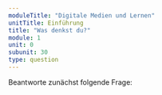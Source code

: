 ```yaml
---
moduleTitle: "Digitale Medien und Lernen"
unitTitle: Einführung
title: "Was denkst du?"
module: 1
unit: 0
subunit: 30
type: question
---
```


Beantworte zunächst folgende Frage: 
<!-- 
<quiz question='{"question":"Sind digitale Medien in der Regel schädlich für das Lernen?", "answers":[{"answer":"Ja, digitale Medien lenken beim Lernen ab. Zwar lassen sich gute Lernumgebungen damit erstellen, aber durch die Möglichkeit, schnell auf andere Funktionen zu wechseln, sind Lernende abgelenkt.","correct":"false","hint":"Nein. Ob ein digitales Gerät lernförderlich ist, hängt sehr stark von der Nutzung ab. Zwar finden sich viele Studien, die negative Einflüsse auf das Lernen finden, allerdings spielen auch Lernenmerkmale wie die Fähigkeit zur Selbstregulation eine Rolle."},{"answer":"Das kann man so nicht sagen. Es gibt für jedes digitale Geräte sowohl Vorteile als auch Nachteile.","correct":"true","hint":"Richtig. Beispielsweise kann man behaupten, dass sich die Dinge besser einprägt, wenn man in einer Vorlesung per Hand alles mitschreibt, allerdings hat der Laptop den Vorteil, dass das Geschriebene schnell gesucht und gefunden werden kann. Ähnlich verhält es sich mit den anderen Geräten. Der Kontext und der Inhalt des Produktes entscheidet, ob ein Produkt lernförderlich ist."}, {"answer":"Ganz im Gegenteil. Digitale Medien fördern das Lernen, da die heutige Generation Digital Natives sind und produktiv mit digitalen Medien umgehen können.","correct":"false","hint":"Das ist so nicht haltbar. Die Idee der Digital Natives ist mittlerweile überholt. Nur weil Menschen mit digitalen Medien aufwachsen, sind sie nicht per se besser im Umgang. Ob ein digitales Gerät lernförderlich ist, hängt sehr stark von der Nutzung ab. Zwar finden sich viele Studien, die negative Einflüsse auf das Lernen finden, allerdings spielen auch Lernenmerkmale wie die Fähigkeit zur Selbstregulation eine Rolle. "}]}'></quiz> -->


